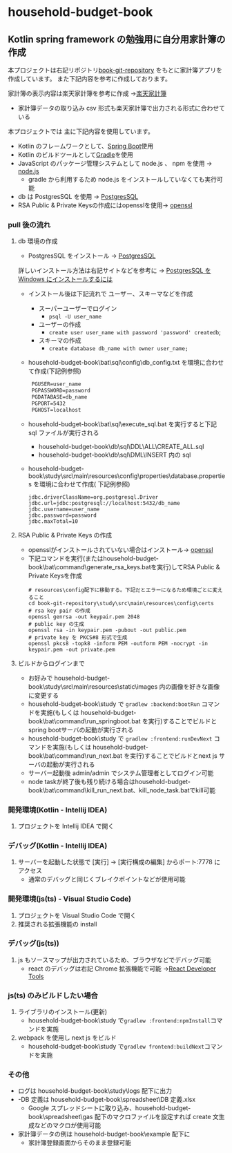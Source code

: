 # household-budget-book

## Kotlin spring framework の勉強用に自分用家計簿の作成

本プロジェクトは右記リポジトリ[book-git-repository](https://github.com/watanabe-1/book-git-repository)
をもとに家計簿アプリを作成しています。
また下記内容を参考に作成しております。

家計簿の表示内容は楽天家計簿を参考に作成 →[楽天家計簿](https://support.rakuten-card.jp/faq/show/127262?category_id=886&return_path=%2Fcategory%2Fshow%2F886%3Fpage%3D1%26site_domain%3Dguest%26site_domain%3Dguest%26sort%3Dsort_access%26sort_order%3Ddesc&site_domain=guest)

- 家計簿データの取り込み csv 形式も楽天家計簿で出力される形式に合わせている

本プロジェクトでは 主に下記内容を使用しています。

- Kotlin のフレームワークとして、[Spring Boot](https://spring.io/projects/spring-boot)使用
- Kotlin のビルドツールとして[Gradle](https://gradle.org/)を使用
- JavaScript のパッケージ管理システムとして node.js 、 npm を使用 → [node.js](https://nodejs.org/ja/)
    - gradle から利用するため node.js をインストールしていなくても実行可能
- db は PostgresSQL を使用 → [PostgresSQL](https://www.enterprisedb.com/downloads/postgres-postgresql-downloads)
- RSA Public & Private
  Keysの作成にはopensslを使用→ [openssl](https://slproweb.com/products/Win32OpenSSL.html)

### pull 後の流れ

1. db 環境の作成

    - PostgresSQL をインストール → [PostgresSQL](https://www.enterprisedb.com/downloads/postgres-postgresql-downloads)

   詳しいインストール方法は右記サイトなどを参考に → [PostgresSQL を Windows にインストールするには](https://qiita.com/tom-sato/items/037b8f8cb4b326710f71)
    - インストール後は下記流れで ユーザー、スキーマなどを作成
        - スーパーユーザーでログイン
            - `psql -U user_name`
        - ユーザーの作成
            - `create user user_name with password 'password' createdb`;
        - スキーマの作成
            - `create database db_name with owner user_name;`
    - household-budget-book\bat\sql\config\db_config.txt を環境に合わせて作成(下記例参照)

      ```txt:db_config.txt
       PGUSER=user_name
       PGPASSWORD=password
       PGDATABASE=db_name
       PGPORT=5432
       PGHOST=localhost
      ```

    - household-budget-book\bat\sql\execute_sql.bat を実行すると下記 sql ファイルが実行される
        - household-budget-book\db\sql\DDL\ALL\CREATE_ALL.sql
        - household-budget-book\db\sql\DML\INSERT 内の sql
    - household-budget-book\study\src\main\resources\config\properties\database.properties を環境に合わせて作成(
      下記例参照)

      ```properties:database.properties
      jdbc.driverClassName=org.postgresql.Driver
      jdbc.url=jdbc:postgresql://localhost:5432/db_name
      jdbc.username=user_name
      jdbc.password=password
      jdbc.maxTotal=10
      ```
2. RSA Public & Private Keys の作成
    - opensslがインストールされていない場合はインストール→ [openssl](https://slproweb.com/products/Win32OpenSSL.html)
    - 下記コマンドを実行(またはhousehold-budget-book\bat\command\generate_rsa_keys.batを実行)してRSA Public & Private
      Keysを作成
      ```
      # resources\config配下に移動する。下記だとエラーになるため環境ごとに変えること
      cd book-git-repository\study\src\main\resources\config\certs
      # rsa key pair の作成
      openssl genrsa -out keypair.pem 2048
      # public key の生成
      openssl rsa -in keypair.pem -pubout -out public.pem
      # private key を PKCS#8 形式で生成
      openssl pkcs8 -topk8 -inform PEM -outform PEM -nocrypt -in keypair.pem -out private.pem
      ```

3. ビルドからログインまで
    - お好みで household-budget-book\study\src\main\resources\static\images 内の画像を好きな画像に変更する
    - household-budget-book\study で `gradlew :backend:bootRun` コマンドを実施(もしくは
      household-budget-book\bat\command\run_springboot.bat
      を実行)することでビルドとspring bootサーバの起動が実行される
    - household-budget-book\study で `gradlew :frontend:runDevNext` コマンドを実施(もしくは
      household-budget-book\bat\command\run_next.bat
      を実行)することでビルドとnext js サーバの起動が実行される
    - サーバー起動後 admin/admin でシステム管理者としてログイン可能
    - node taskが終了後も残り続ける場合はhousehold-budget-book\bat\command\kill_run_next.bat、kill_node_task.batでkill可能

### 開発環境(Kotlin - Intellij IDEA)

1. プロジェクトを Intellij IDEA で開く

### デバッグ(Kotlin - Intellij IDEA)

1. サーバーを起動した状態で [実行] -> [実行構成の編集] からポート:7778 にアクセス
    - 通常のデバッグと同じくブレイクポイントなどが使用可能

### 開発環境(js(ts) - Visual Studio Code)

1. プロジェクトを Visual Studio Code で開く
2. 推奨される拡張機能の install

### デバッグ(js(ts))

1. js もソースマップが出力されているため、ブラウザなどでデバッグ可能
    - react のデバッグは右記 Chrome
      拡張機能で可能 →[React Developer Tools](https://chrome.google.com/webstore/detail/react-developer-tools/fmkadmapgofadopljbjfkapdkoienihi?hl=ja)

### js(ts) のみビルドしたい場合

1. ライブラリのインストール(更新)
    - household-budget-book\study で`gradlew :frontend:npmInstall`コマンドを実施
2. webpack を使用し next js をビルド
    - household-budget-book\study で`gradlew frontend:buildNext`コマンドを実施

### その他

- ログは household-budget-book\study\logs 配下に出力
- -DB 定義は household-budget-book\spreadsheet\DB 定義.xlsx
    - Google スプレッドシートに取り込み、household-budget-book\spreadsheet\gas 配下のマクロファイルを設定すれば create
      文生成などのマクロが使用可能
- 家計簿データの例は household-budget-book\example 配下に
    - 家計簿登録画面からそのまま登録可能
